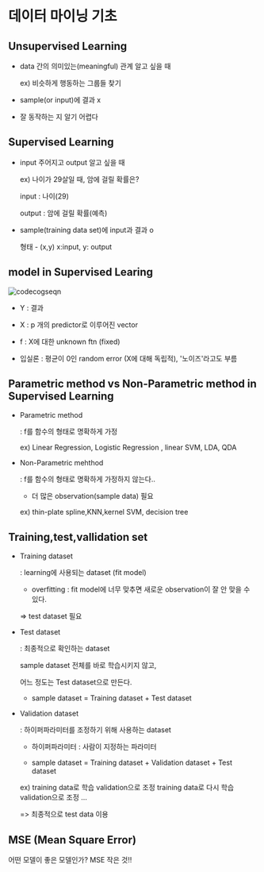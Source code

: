 # 데이터 마이닝 기초


## Unsupervised Learning

- data 간의 의미있는(meaningful) 관계 알고 싶을 때

  ex) 비슷하게 행동하는 그룹들 찾기

- sample(or input)에 결과 x

- 잘 동작하는 지 알기 어렵다


## Supervised Learning

- input 주어지고 output 알고 싶을 때

  ex) 나이가 29살일 때, 암에 걸릴 확률은?
  
  input : 나이(29)
  
  output : 암에 걸릴 확률(예측)
  
  
- sample(training data set)에 input과 결과 o 

  형태 - (x,y) x:input, y: output

  
  

## model in Supervised Learing

![codecogseqn](https://user-images.githubusercontent.com/33515697/45081591-7e491500-b132-11e8-967e-ba4a315d2240.png)


  - Y : 결과

  - X : p 개의 predictor로 이루어진 vector
  
  - f : X에 대한 unknown ftn (fixed)
  
  - 입실론 : 평균이 0인 random error (X에 대해 독립적), '노이즈'라고도 부름

 
## Parametric method vs Non-Parametric method in Supervised Learning

- Parametric method
  
  : f를 함수의 형태로 명확하게 가정
  
  ex) Linear Regression, Logistic Regression , linear SVM, LDA, QDA
  

- Non-Parametric mehthod

  : f를 함수의 형태로 명확하게 가정하지 않는다..
  
  - 더 많은 observation(sample data) 필요
  
  ex) thin-plate spline,KNN,kernel SVM, decision tree
  

## Training,test,vallidation set

- Training  dataset

  : learning에 사용되는 dataset (fit model)
  
  - overfitting : fit model에 너무 맞추면 새로운 observation이 잘 안 맞을 수 있다.
  
  => test dataset 필요
  
- Test dataset

  : 최종적으로 확인하는 dataset
  
  sample dataset 전체를 바로 학습시키지 않고,
  
  어느 정도는 Test dataset으로 만든다.
    
  - sample dataset = Training dataset + Test dataset 

- Validation dataset

  : 하이퍼파라미터를 조정하기 위해 사용하는 dataset
  
  - 하이퍼파라미터 : 사람이 지정하는 파라미터

  - sample dataset = Training dataset + Validation dataset + Test dataset
  
  ex) training data로 학습 validation으로 조정 training data로 다시 학습 validation으로 조정 ...
  
  => 최종적으로 test data 이용

## MSE (Mean Square Error)



어떤 모델이 좋은 모델인가? MSE 작은 것!!

